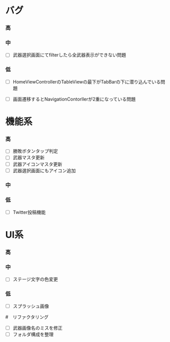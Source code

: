 # バグ  
### 高  
  
### 中  
- [ ] 武器選択画面にてfilterしたら全武器表示ができない問題
  
### 低  

- [ ] HomeViewControllerのTableViewの最下がTabBarの下に潜り込んでいる問題  
- [ ] 画面遷移するとNavigationContorllerが2重になっている問題  
  
  
# 機能系  
### 高  
- [ ] 勝敗ボタンタップ判定  
- [ ] 武器マスタ更新  
- [ ] 武器アイコンマスタ更新  
- [ ] 武器選択画面にもアイコン追加
  
### 中  
  
### 低  
- [ ] Twitter投稿機能  
  
  
# UI系  
### 高  
  
### 中   
- [ ] ステージ文字の色変更
  
### 低  
- [ ] スプラッシュ画像  
  
#　リファクタリング  
- [ ] 武器画像名のミスを修正  
- [ ] フォルダ構成を整理  